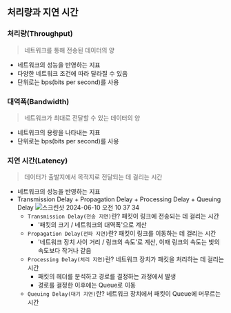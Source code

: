 ## 처리량과 지연 시간

### 처리량(Throughput)
> 네트워크를 통해 전송된 데이터의 양
- 네트워크의 성능을 반영하는 지표
- 다양한 네트워크 조건에 따라 달라질 수 있음
- 단위로는 bps(bits per second)를 사용

### 대역폭(Bandwidth)
> 네트워크가 최대로 전달할 수 있는 데이터의 양
- 네트워크의 용량을 나타내는 지표
- 단위로는 bps(bits per second)를 사용

### 지연 시간(Latency)
> 데이터가 출발지에서 목적지로 전달되는 데 걸리는 시간
- 네트워크의 성능을 반영하는 지표
- Transmission Delay + Propagation Delay + Processing Delay + Queuing Delay
  ![스크린샷 2024-06-10 오전 10 37 34](https://github.com/choala/TIL/assets/72439620/9574787a-9cee-451f-bf7b-f3fed1aae357)
  - `Transmission Delay(전송 지연)`란? 패킷이 링크에 전송되는 데 걸리는 시간
    - '패킷의 크기 / 네트워크의 대역폭'으로 계산
  - `Propagation Delay(전파 지연)`란? 패킷이 링크를 이동하는 데 걸리는 시간
    - '네트워크 장치 사이 거리 / 링크의 속도'로 계산, 이때 링크의 속도는 빛의 속도보다 작거나 같음
  - `Processing Delay(처리 지연)`란? 네트워크 장치가 패킷을 처리하는 데 걸리는 시간
    - 패킷의 헤더를 분석하고 경로를 결정하는 과정에서 발생
    - 경로를 결정한 이후에는 Queue로 이동
  - `Queuing Delay(대기 지연)`란? 네트워크 장치에서 패킷이 Queue에 머무르는 시간
